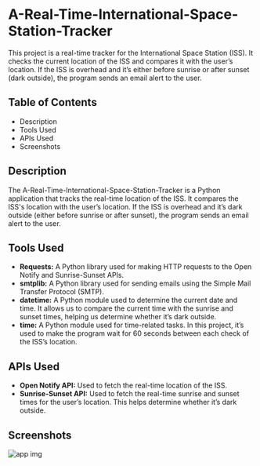 # A-Real-Time-International-Space-Station-Tracker

This project is a real-time tracker for the International Space Station (ISS). It checks the current location of the ISS and compares it with the user’s location. If the ISS is overhead and it’s either before sunrise or after sunset (dark outside), the program sends an email alert to the user.

## Table of Contents
- Description
- Tools Used
- APIs Used
- Screenshots

## Description
The A-Real-Time-International-Space-Station-Tracker is a Python application that tracks the real-time location of the ISS. It compares the ISS's location with the user’s location. If the ISS is overhead and it’s dark outside (either before sunrise or after sunset), the program sends an email alert to the user.


## Tools Used
- **Requests:** A Python library used for making HTTP requests to the Open Notify and Sunrise-Sunset APIs.
- **smtplib:** A Python library used for sending emails using the Simple Mail Transfer Protocol (SMTP).
- **datetime:** A Python module used to determine the current date and time. It allows us to compare the current time with the sunrise and sunset times, helping us determine whether it’s dark outside.
- **time:** A Python module used for time-related tasks. In this project, it’s used to make the program wait for 60 seconds between each check of the ISS’s location.

## APIs Used
- **Open Notify API:** Used to fetch the real-time location of the ISS.
- **Sunrise-Sunset API:** Used to fetch the real-time sunrise and sunset times for the user’s location. This helps determine whether it’s dark outside.


## Screenshots

![app img](https://github.com/bardack134/A-Real-Time-International-Space-Station-Tracker/assets/142977989/70a01a4d-6e4b-4657-92a8-6d5019b9ea8e)

